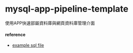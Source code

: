 # mysql-app-pipeline-template

使用APP快速部屬資料庫與網頁資料庫管理介面

#### reference
* [example sql file](https://www.mysqltutorial.org/mysql-sample-database.aspx/)
